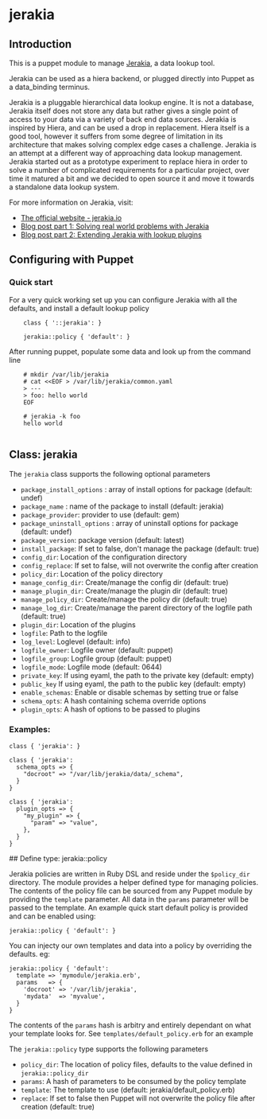 # jerakia


## Introduction 

This is a puppet module to manage [Jerakia](http://jerakia.io), a data lookup tool.

Jerakia can be used as a hiera backend, or plugged directly into Puppet as a data_binding terminus.

Jerakia is a pluggable hierarchical data lookup engine.  It is not a database, Jerakia itself does not store any data but rather gives a single point of access to your data via a variety of back end data sources.   Jerakia is inspired by Hiera, and can be used a drop in replacement. Hiera itself is a good tool, however it suffers from some degree of limitation in its architecture that makes solving complex edge cases a challenge. Jerakia is an attempt at a different way of approaching data lookup management.  Jerakia started out as a prototype experiment to replace hiera in order to solve a number of complicated requirements for a particular project, over time it matured a bit and we decided to open source it and move it towards a standalone data lookup system.

For more information on Jerakia, visit:

* [The official website - jerakia.io](http://jerakia.io)
* [Blog post part 1: Solving real world problems with Jerakia](http://www.craigdunn.org/2015/09/solving-real-world-problems-with-jerakia/)
* [Blog post part 2: Extending Jerakia with lookup plugins](http://www.craigdunn.org/2015/09/extending-jerakia-with-lookup-plugins/)

## Configuring with Puppet

### Quick start

For a very quick working set up you can configure Jerakia with all the defaults, and install a default lookup policy

```puppet
    class { '::jerakia': }
 
    jerakia::policy { 'default': }
```

After running puppet, populate some data and look up from the command line

```
    # mkdir /var/lib/jerakia
    # cat <<EOF > /var/lib/jerakia/common.yaml
    > ---
    > foo: hello world
    EOF
    
    # jerakia -k foo
    hello world
    
```

## Class: jerakia

The `jerakia` class supports the following optional parameters

* `package_install_options` : array of install options for package (default: undef)
* `package_name` : name of the package to install (default: jerakia)
* `package_provider`: provider to use (default: gem)
* `package_uninstall_options` : array of uninstall options for package (default: undef)
* `package_version`: package version (default: latest)
* `install_package`: If set to false, don't manage the package (default: true)
* `config_dir`: Location of the configuration directory
* `config_replace`: If set to false, will not overwrite the config after creation
* `policy_dir`: Location of the policy directory
* `manage_config_dir`: Create/manage the config dir (default: true)
* `manage_plugin_dir`: Create/manage the plugin dir (default: true)
* `manage_policy_dir`: Create/manage the policy dir (default: true)
* `manage_log_dir`: Create/manage the parent directory of the logfile path (default: true)
* `plugin_dir`: Location of the plugins
* `logfile`: Path to the logfile
* `log_level`: Loglevel (default: info)
* `logfile_owner`: Logfile owner (default: puppet)
* `logfile_group`: Logfile group (default: puppet)
* `logfile_mode`: Logfile mode (default: 0644)
* `private_key`: If using eyaml, the path to the private key (default: empty)
* `public_key` If using eyaml, the path to the public key (default: empty)
* `enable_schemas`: Enable or disable schemas by setting true or false
* `schema_opts`: A hash containing schema override options
* `plugin_opts`: A hash of options to be passed to plugins

### Examples:


```puppet
class { 'jerakia': }
```

```puppet
class { 'jerakia':
  schema_opts => {
    "docroot" => "/var/lib/jerakia/data/_schema",
  }
}
```

```puppet
class { 'jerakia':
  plugin_opts => {
    "my_plugin" => {
      "param" => "value",
    },
  }
}
```


    
## Define type: jerakia::policy

Jerakia policies are written in Ruby DSL and reside under the `$policy_dir` directory.  The module provides a helper defined type for managing policies.  The contents of the policy file can be sourced from any Puppet module by providing the `template` parameter.  All data in the `params` parameter will be passed to the template.  An example quick start default policy is provided and can be enabled using:

```puppet
jerakia::policy { 'default': }
```

You can injecty our own templates and data into a policy by overriding the defaults. eg:

```puppet
jerakia::policy { 'default':
  template => 'mymodule/jerakia.erb',
  params   => {
    'docroot' => '/var/lib/jerakia',
    'mydata'  => 'myvalue',
  }
}
```
The contents of the `params` hash is arbitry and entirely dependant on what your template looks for.  See `templates/default_policy.erb` for an example

The `jerakia::policy` type supports the following parameters

* `policy_dir`: The location of policy files, defaults to the value defined in `jerakia::policy_dir`
* `params`: A hash of parameters to be consumed by the policy template
* `template`: The template to use (default:  jerakia/default_policy.erb)
* `replace`: If set to false then Puppet will not overwrite the policy file after creation (default: true)



